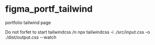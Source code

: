 # figma_portf_tailwind
portfolio tailwind page

Do not forfet to start tailwindcss /n
npx tailwindcss -i ./src/input.css -o ./dist/output.css --watch
